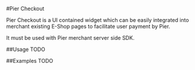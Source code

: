 #Pier Checkout

Pier Checkout is a UI contained widget which can be easily integrated into merchant existing E-Shop pages to facilitate user payment by Pier. 

It must be used with Pier merchant server side SDK.

##Usage
TODO

##Examples
TODO